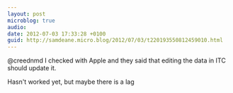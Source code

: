 ```yaml
---
layout: post
microblog: true
audio: 
date: 2012-07-03 17:33:28 +0100
guid: http://samdeane.micro.blog/2012/07/03/t220193550812459010.html
---
```

@creednmd I checked with Apple and they said that editing the data in ITC should update it.

Hasn't worked yet, but maybe there is a lag
